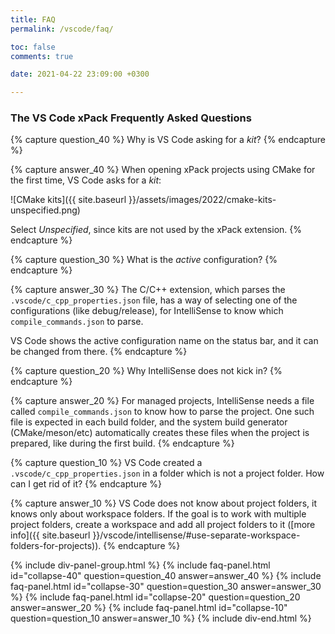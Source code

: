 ```yaml
---
title: FAQ
permalink: /vscode/faq/

toc: false
comments: true

date: 2021-04-22 23:09:00 +0300

---
```


### The VS Code xPack Frequently Asked Questions

{% capture question_40 %}
Why is VS Code asking for a _kit_?
{% endcapture %}

{% capture answer_40 %}
When opening xPack projects using CMake for the first time,
VS Code asks for a _kit_:

![CMake kits]({{ site.baseurl }}/assets/images/2022/cmake-kits-unspecified.png)

Select _Unspecified_, since kits are not used by the xPack extension.
{% endcapture %}

{% capture question_30 %}
What is the *active* configuration?
{% endcapture %}

{% capture answer_30 %}
The C/C++ extension, which parses the `.vscode/c_cpp_properties.json` file,
has a way of selecting one of the configurations (like debug/release), for
IntelliSense to know which `compile_commands.json` to parse.

VS Code shows the active configuration name on the status bar,
and it can be changed from there.
{% endcapture %}

{% capture question_20 %}
Why IntelliSense does not kick in?
{% endcapture %}

{% capture answer_20 %}
For managed projects, IntelliSense needs a file called `compile_commands.json`
to know how to parse the project. One such file is expected in each build
folder, and the system build generator
(CMake/meson/etc) automatically creates these files when the
project is prepared, like during the first build.
{% endcapture %}

{% capture question_10 %}
VS Code created a `.vscode/c_cpp_properties.json` in a folder which
is not a project folder. How can I get rid of it?
{% endcapture %}

{% capture answer_10 %}
VS Code does not know about project folders, it knows only about
workspace folders. If the goal is to work with multiple project folders,
create a workspace and add all project folders to it
([more info]({{ site.baseurl }}/vscode/intellisense/#use-separate-workspace-folders-for-projects)).
{% endcapture %}

{% include div-panel-group.html %}
{% include faq-panel.html id="collapse-40" question=question_40 answer=answer_40 %}
{% include faq-panel.html id="collapse-30" question=question_30 answer=answer_30 %}
{% include faq-panel.html id="collapse-20" question=question_20 answer=answer_20 %}
{% include faq-panel.html id="collapse-10" question=question_10 answer=answer_10 %}
{% include div-end.html %}
